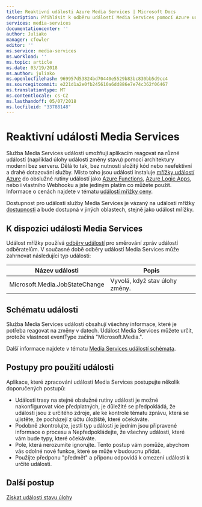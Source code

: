 ```yaml
---
title: Reaktivní události Azure Media Services | Microsoft Docs
description: Přihlásit k odběru událostí Media Services pomocí Azure událostí mřížky.
services: media-services
documentationcenter: ''
author: Juliako
manager: cfowler
editor: ''
ms.service: media-services
ms.workload: ''
ms.topic: article
ms.date: 03/19/2018
ms.author: juliako
ms.openlocfilehash: 969957d53824bd70440e5529b83bc830bb5d9cc4
ms.sourcegitcommit: e221d1a2e0fb245610a6dd886e7e74c362f06467
ms.translationtype: MT
ms.contentlocale: cs-CZ
ms.lasthandoff: 05/07/2018
ms.locfileid: "33788148"
---
```

# <a name="reacting-to-media-services-events"></a>Reaktivní události Media Services

Služba Media Services události umožňují aplikacím reagovat na různé událostí (například úlohy události změny stavu) pomocí architektury moderní bez serveru. Dělá to tak, bez nutnosti složitý kód nebo neefektivní a drahé dotazování služby. Místo toho jsou události instaluje [mřížky událostí Azure](https://azure.microsoft.com/services/event-grid/) do obslužné rutiny událostí jako [Azure Functions](https://azure.microsoft.com/services/functions/), [Azure Logic Apps](https://azure.microsoft.com/services/logic-apps/), nebo i vlastního Webhooku a jste jediným platím co můžete použít. Informace o cenách najdete v tématu [událostí mřížky ceny](https://azure.microsoft.com/pricing/details/event-grid/).

Dostupnost pro události služby Media Services je vázaný na události mřížky [dostupnosti](../../event-grid/overview.md) a bude dostupná v jiných oblastech, stejně jako událost mřížky.  

## <a name="available-media-services-events"></a>K dispozici události Media Services

Událost mřížky používá [odběry událostí](../../event-grid/concepts.md#event-subscriptions) pro směrování zpráv událostí odběratelům.  V současné době odběry událostí Media Services může zahrnovat následující typ události:  

|Název události|Popis|
|----------|-----------|
| Microsoft.Media.JobStateChange| Vyvolá, když stav úlohy změny. |

## <a name="event-schema"></a>Schématu události

Služba Media Services události obsahují všechny informace, které je potřeba reagovat na změny v datech.  Událost Media Services můžete určit, protože vlastnost eventType začíná "Microsoft.Media.".

Další informace najdete v tématu [Media Services událostí schémata](media-services-event-schemas.md).

## <a name="practices-for-consuming-events"></a>Postupy pro použití události

Aplikace, které zpracování událostí Media Services postupujte několik doporučených postupů:

* Události trasy na stejné obslužné rutiny události je možné nakonfigurovat více předplatných, je důležité se předpokládá, že události jsou z určitého zdroje, ale ke kontrole tématu zprávu, která se ujistěte, že pocházejí z účtu úložiště, které očekáváte.
* Podobně zkontrolujte, jestli typ události je jedním jsou připravené informace o procesu a Nepředpokládejte, že všechny události, které vám bude typy, které očekáváte.
* Pole, která nerozumíte ignorujte.  Tento postup vám pomůže, abychom vás odolné nové funkce, které se může v budoucnu přidat.
* Použijte předponu "předmět" a příponu odpovídá k omezení událostí k určité události.

## <a name="next-steps"></a>Další postup

[Získat události stavu úlohy](job-state-events-cli-how-to.md)
